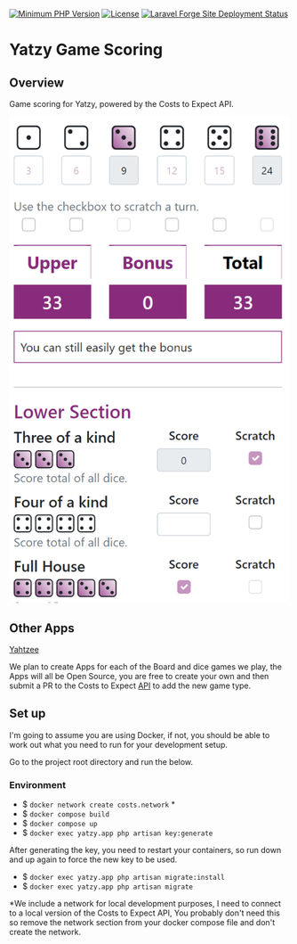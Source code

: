 [![Minimum PHP Version](https://img.shields.io/badge/php-^8.1-8892BF.svg)](https://php.net/)
[![License](https://img.shields.io/badge/license-MIT-blue.svg)](https://github.com/costs-to-expect/yatzy/blob/main/LICENSE)
[![Laravel Forge Site Deployment Status](https://img.shields.io/endpoint?url=https%3A%2F%2Fforge.laravel.com%2Fsite-badges%2F13270108-d2e9-459a-9491-8cd34a122001&style=flat-square)](https://forge.laravel.com/servers/581137/sites/2028561)

# Yatzy Game Scoring

## Overview

Game scoring for Yatzy, powered by the Costs to Expect API.

![Score sheet](/resources/art/score-sheet.png)

## Other Apps

[Yahtzee](https://github.com/costs-to-expect/yahtzee)

We plan to create Apps for each of the Board and dice games we play, the Apps will all be Open Source, you 
are free to create your own and then submit a PR to the Costs to Expect [API](https://github.com/costs-to-expect/api) 
to add the new game type.

## Set up

I'm going to assume you are using Docker, if not, you should be able to work out what you need to run for your 
development setup.

Go to the project root directory and run the below.

### Environment

* $ `docker network create costs.network` *
* $ `docker compose build`
* $ `docker compose up`
* $ `docker exec yatzy.app php artisan key:generate`

After generating the key, you need to restart your containers, so run down and up again to force the new key to be used.

* $ `docker exec yatzy.app php artisan migrate:install`
* $ `docker exec yatzy.app php artisan migrate`

*We include a network for local development purposes, I need to connect to a local version of the Costs to Expect
API, You probably don't need this so remove the network section from your docker compose file and don't create the
network.
